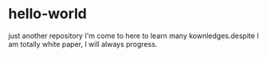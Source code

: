 # hello-world
just another repository
I'm come to here to learn many kownledges.despite I am totally white paper, I will always progress.
